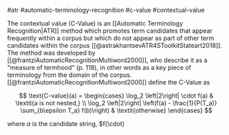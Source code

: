 #atr #automatic-terminology-recognition #c-value #contextual-value

The contextual value (C-Value) is an [[Automatic Terminology Recognition|ATR]] method which promotes term candidates that appear frequently within a corpus but which do not appear as part of other term candidates within the corpus [[@astrakhantsevATR4SToolkitStateart2018]]. The method was developed by [[@frantziAutomaticRecognitionMultiword2000]], who describe it as a "measure of termhood" (p. 118), in other words as a key piece of terminology from the domain of the corpus.  [[@frantziAutomaticRecognitionMultiword2000]] define the C-Value as

$$
\text{C-value}(a) = 
\begin{cases} 
\log_2 \left|2\right| \cdot f(a) & \textit{a is not nested,} \\
\log_2 \left|2\right| \left(f(a) - \frac{1}{P(T_a)} \sum_{b\epsilon T_a} f(b)\right) & \textit{otherwise}
\end{cases}
$$

where $a$ is the candidate string, $f(\cdot)